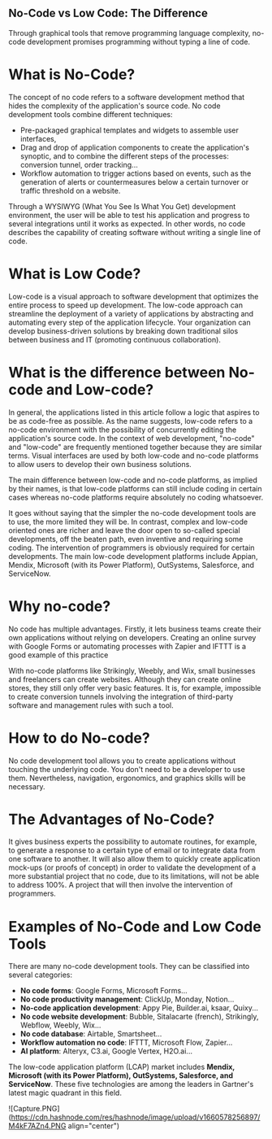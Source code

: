 ## No-Code vs Low Code: The Difference

Through graphical tools that remove programming language complexity, no-code development promises programming without typing a line of code.

# What is No-Code?
The concept of no code refers to a software development method that hides the complexity of the application's source code. No code development tools combine different techniques:
- Pre-packaged graphical templates and widgets to assemble user interfaces,
- Drag and drop of application components to create the application's synoptic, and to combine the different steps of the processes: conversion tunnel, order tracking...
- Workflow automation to trigger actions based on events, such as the generation of alerts or countermeasures below a certain turnover or traffic threshold on a website.

Through a WYSIWYG (What You See Is What You Get) development environment, the user will be able to test his application and progress to several integrations until it works as expected. In other words, no code describes the capability of creating software without writing a single line of code.

# What is Low Code?
Low-code is a visual approach to software development that optimizes the entire process to speed up development. The low-code approach can streamline the deployment of a variety of applications by abstracting and automating every step of the application lifecycle. Your organization can develop business-driven solutions by breaking down traditional silos between business and IT (promoting continuous collaboration).

# What is the difference between No-code and Low-code?
In general, the applications listed in this article follow a logic that aspires to be as code-free as possible. As the name suggests, low-code refers to a no-code environment with the possibility of concurrently editing the application's source code. In the context of web development, "no-code" and "low-code" are frequently mentioned together because they are similar terms. Visual interfaces are used by both low-code and no-code platforms to allow users to develop their own business solutions.

The main difference between low-code and no-code platforms, as implied by their names, is that low-code platforms can still include coding in certain cases whereas no-code platforms require absolutely no coding whatsoever.

It goes without saying that the simpler the no-code development tools are to use, the more limited they will be. In contrast, complex and low-code oriented ones are richer and leave the door open to so-called special developments, off the beaten path, even inventive and requiring some coding. The intervention of programmers is obviously required for certain developments. The main low-code development platforms include Appian, Mendix, Microsoft (with its Power Platform), OutSystems, Salesforce, and ServiceNow.

# Why no-code?
No code has multiple advantages. Firstly, it lets business teams create their own applications without relying on developers. Creating an online survey with Google Forms or automating processes with Zapier and IFTTT is a good example of this practice

With no-code platforms like Strikingly, Weebly, and Wix, small businesses and freelancers can create websites. Although they can create online stores, they still only offer very basic features. It is, for example, impossible to create conversion tunnels involving the integration of third-party software and management rules with such a tool.

# How to do No-code?
No code development tool allows you to create applications without touching the underlying code. You don't need to be a developer to use them. Nevertheless, navigation, ergonomics, and graphics skills will be necessary.

# The Advantages of No-Code?
It gives business experts the possibility to automate routines, for example, to generate a response to a certain type of email or to integrate data from one software to another. It will also allow them to quickly create application mock-ups (or proofs of concept) in order to validate the development of a more substantial project that no code, due to its limitations, will not be able to address 100%. A project that will then involve the intervention of programmers.

# Examples of No-Code and Low Code Tools
There are many no-code development tools. They can be classified into several categories:
- **No code forms**: Google Forms, Microsoft Forms...
- **No code productivity management**: ClickUp, Monday, Notion...
- **No-code application development**: Appy Pie, Builder.ai, ksaar, Quixy...
- **No code website development**: Bubble, Sitalacarte (french), Strikingly, Webflow, Weebly, Wix...
- **No code database**: Airtable, Smartsheet...
- **Workflow automation no code**: IFTTT, Microsoft Flow, Zapier...
- **AI platform**: Alteryx, C3.ai, Google Vertex, H2O.ai...

The low-code application platform (LCAP) market includes **Mendix, Microsoft (with its Power Platform), OutSystems, Salesforce, and ServiceNow**. These five technologies are among the leaders in Gartner's latest magic quadrant in this field.


![Capture.PNG](https://cdn.hashnode.com/res/hashnode/image/upload/v1660578256897/M4kF7AZn4.PNG align="center")



